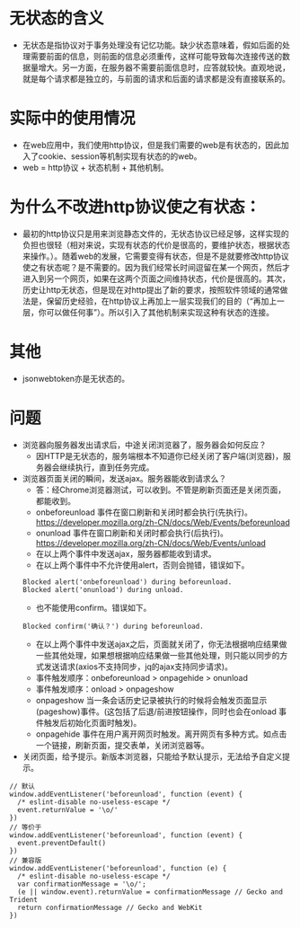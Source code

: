 # 无状态的含义
* 无状态是指协议对于事务处理没有记忆功能。缺少状态意味着，假如后面的处理需要前面的信息，则前面的信息必须重传，这样可能导致每次连接传送的数据量增大。另一方面，在服务器不需要前面信息时，应答就较快。直观地说，就是每个请求都是独立的，与前面的请求和后面的请求都是没有直接联系的。

# 实际中的使用情况
* 在web应用中，我们使用http协议，但是我们需要的web是有状态的，因此加入了cookie、session等机制实现有状态的的web。
* web = http协议 + 状态机制 + 其他机制。

# 为什么不改进http协议使之有状态：
* 最初的http协议只是用来浏览静态文件的，无状态协议已经足够，这样实现的负担也很轻（相对来说，实现有状态的代价是很高的，要维护状态，根据状态来操作。）。随着web的发展，它需要变得有状态，但是不是就要修改http协议使之有状态呢？是不需要的。因为我们经常长时间逗留在某一个网页，然后才进入到另一个网页，如果在这两个页面之间维持状态，代价是很高的。其次，历史让http无状态，但是现在对http提出了新的要求，按照软件领域的通常做法是，保留历史经验，在http协议上再加上一层实现我们的目的（“再加上一层，你可以做任何事”）。所以引入了其他机制来实现这种有状态的连接。

# 其他
* jsonwebtoken亦是无状态的。

# 问题
* 浏览器向服务器发出请求后，中途关闭浏览器了，服务器会如何反应？
    - 因HTTP是无状态的，服务端根本不知道你已经关闭了客户端(浏览器)，服务器会继续执行，直到任务完成。
* 浏览器页面关闭的瞬间，发送ajax。服务器能收到请求么？
    - 答：经Chrome浏览器测试，可以收到。不管是刷新页面还是关闭页面，都能收到。
    - onbeforeunload 事件在窗口刷新和关闭时都会执行(先执行)。https://developer.mozilla.org/zh-CN/docs/Web/Events/beforeunload
    - onunload 事件在窗口刷新和关闭时都会执行(后执行)。https://developer.mozilla.org/zh-CN/docs/Web/Events/unload
    - 在以上两个事件中发送ajax，服务器都能收到请求。
    - 在以上两个事件中不允许使用alert，否则会抛错，错误如下。
    ```
    Blocked alert('onbeforeunload') during beforeunload.
    Blocked alert('onunload') during unload.
    ```
    - 也不能使用confirm。错误如下。
    ```
    Blocked confirm('确认？') during beforeunload.
    ```
    - 在以上两个事件中发送ajax之后，页面就关闭了，你无法根据响应结果做一些其他处理，如果想根据响应结果做一些其他处理，则只能以同步的方式发送请求(axios不支持同步，jq的ajax支持同步请求)。
    - 事件触发顺序：onbeforeunload > onpagehide > onunload
    - 事件触发顺序：onload > onpageshow
    - onpageshow 当一条会话历史记录被执行的时候将会触发页面显示(pageshow)事件。(这包括了后退/前进按钮操作，同时也会在onload 事件触发后初始化页面时触发)。
    - onpagehide 事件在用户离开网页时触发。离开网页有多种方式。如点击一个链接，刷新页面，提交表单，关闭浏览器等。
* 关闭页面，给予提示。新版本浏览器，只能给予默认提示，无法给予自定义提示。
```
// 默认
window.addEventListener('beforeunload', function (event) {
  /* eslint-disable no-useless-escape */
  event.returnValue = '\o/'
})
// 等价于
window.addEventListener('beforeunload', function (event) {
  event.preventDefault()
})
// 兼容版
window.addEventListener('beforeunload', function (e) {
  /* eslint-disable no-useless-escape */
  var confirmationMessage = '\o/';
  (e || window.event).returnValue = confirmationMessage // Gecko and Trident
  return confirmationMessage // Gecko and WebKit
})
```
